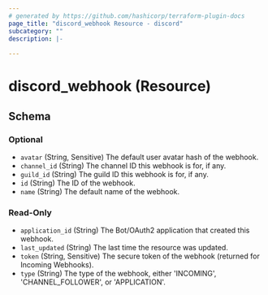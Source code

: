 ```yaml
---
# generated by https://github.com/hashicorp/terraform-plugin-docs
page_title: "discord_webhook Resource - discord"
subcategory: ""
description: |-
  
---
```


# discord_webhook (Resource)





<!-- schema generated by tfplugindocs -->
## Schema

### Optional

- `avatar` (String, Sensitive) The default user avatar hash of the webhook.
- `channel_id` (String) The channel ID this webhook is for, if any.
- `guild_id` (String) The guild ID this webhook is for, if any.
- `id` (String) The ID of the webhook.
- `name` (String) The default name of the webhook.

### Read-Only

- `application_id` (String) The Bot/OAuth2 application that created this webhook.
- `last_updated` (String) The last time the resource was updated.
- `token` (String, Sensitive) The secure token of the webhook (returned for Incoming Webhooks).
- `type` (String) The type of the webhook, either 'INCOMING', 'CHANNEL_FOLLOWER', or 'APPLICATION'.
